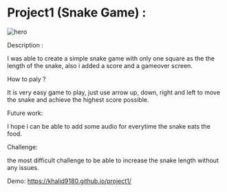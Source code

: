 # Project1 (Snake Game) : 
![hero](https://user-images.githubusercontent.com/106959352/176841672-2ee19b28-1577-4397-a7e2-a4b0032b1292.png)

Description :

I was able to create a simple snake game with only one square as the
the length of the snake, also i added a score and a gameover screen.

How to paly ?

It is very easy game to play, just use arrow up, down, right and left to move the snake 
and achieve the highest score possible.

Future work:

I hope i can be able to add some audio for everytime the snake eats the food. 

Challenge:

the most difficult challenge to be able to increase the snake length without any issues.


Demo: https://khalid9180.github.io/project1/
